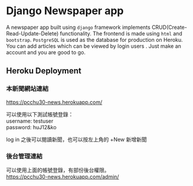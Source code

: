 # Django Newspaper app
A newspaper app built using `django` framework implements CRUD(Create-Read-Update-Delete) functionality. The frontend is made using `html` and `bootstrap`. `PostgreSQL` is used as the database for production on Heroku. You can add articles which can be viewed by login users . Just make an account and you are good to go.
## Heroku Deployment

### 本新聞網站連結  
https://pcchu30-news.herokuapp.com/

可以使用以下測試帳號登錄：    
username: testuser  
password: huJ12&ko

log in 之後可以閱讀新聞，也可以按左上角的 +New 新增新聞

### 後台管理連結    
可以使用上面的帳號登錄，有部份後台權限。  
https://pcchu30-news.herokuapp.com/admin/


